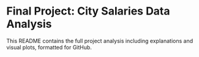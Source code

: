 # Final Project: City Salaries Data Analysis

This README contains the full project analysis including explanations and visual plots, formatted for GitHub.

